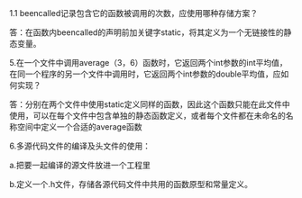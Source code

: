 1.1
beencalled记录包含它的函数被调用的次数，应使用哪种存储方案？

答：在函数内beencalled的声明前加关键字static，将其定义为一个无链接性的静态变量。

5.在一个文件中调用average（3，6）函数时，它返回两个int参数的int平均值，在同一个程序的另一个文件中调用时，它返回两个int参数的double平均值，应如何实现？

答：分别在两个文件中使用static定义同样的函数，因此这个函数只能在此文件中使用，可以在每个文件中包含单独的静态函数定义，或者每个文件都在未命名的名称空间中定义一个合适的average函数

6.多源代码文件的编译及头文件的使用：

a.把要一起编译的源文件放进一个工程里

b.定义一个.h文件，存储各源代码文件中共用的函数原型和常量定义。

